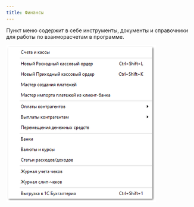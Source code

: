```yaml
---
title: Финансы
---
```

Пункт меню содержит в себе инструменты, документы и справочники для работы по взаиморасчетам в программе.

![](../../assets/specification/Aspose.Words.83ab1c44-6b28-430a-a5f2-4d9e6ba1abd4.817.png)